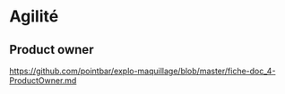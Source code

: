 # Agilité

## Product owner

https://github.com/pointbar/explo-maquillage/blob/master/fiche-doc_4-ProductOwner.md